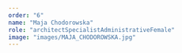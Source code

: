```yaml
---
order: "6"
name: "Maja Chodorowska"
role: "architectSpecialistAdministrativeFemale"
image: "images/MAJA_CHODOROWSKA.jpg"    
---
```

